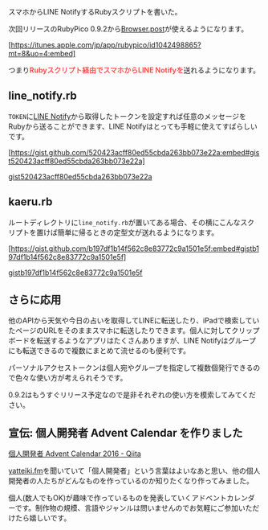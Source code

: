 スマホからLINE NotifyするRubyスクリプトを書いた。
<!-- 10328749687194400594 -->
次回リリースのRubyPico 0.9.2から[Browser.post](http://ongaeshi.hatenablog.com/entry/2016/11/13/005602)が使えるようになります。

[https://itunes.apple.com/jp/app/rubypico/id1042498865?mt=8&uo=4:embed]

つまり<b><span style="color: #ff5252">Rubyスクリプト経由でスマホからLINE Notifyを</span></b>送れるようになります。

## line_notify.rb
`TOKEN`に[LINE Notify](https://notify-bot.line.me/ja/)から取得したトークンを設定すれば任意のメッセージをRubyから送ることができます、LINE Notifyはとっても手軽に使えてすばらしいです。

[https://gist.github.com/520423acff80ed55cbda263bb073e22a:embed#gist520423acff80ed55cbda263bb073e22a]

[gist520423acff80ed55cbda263bb073e22a](https://gist.github.com/520423acff80ed55cbda263bb073e22a)

## kaeru.rb
ルートディレクトリに`line_notify.rb`が置いてある場合、その横にこんなスクリプトを置けば簡単に帰るときの定型文が送れるようになります。

[https://gist.github.com/b197df1b14f562c8e83772c9a1501e5f:embed#gistb197df1b14f562c8e83772c9a1501e5f]

[gistb197df1b14f562c8e83772c9a1501e5f](https://gist.github.com/b197df1b14f562c8e83772c9a1501e5f)

## さらに応用
他のAPIから天気や今日の占いを取得してLINEに転送したり、iPadで検索していたページのURLをそのままスマホに転送したりできます。個人に対してクリップボードを転送するようなアプリはたくさんありますが、LINE Notifyはグループにも転送できるので複数にまとめて流せるのも便利です。

パーソナルアクセストークンは個人宛やグループを指定して複数個発行できるので色々な使い方が考えられそうです。

0.9.2はもうすぐリリース予定なので是非それぞれの使い方を模索してみてください。

## 宣伝: 個人開発者 Advent Calendar を作りました
[個人開発者 Advent Calendar 2016 - Qiita](http://qiita.com/advent-calendar/2016/individual-developer)

[yatteiki.fm](https://yatteiki.fm/)を聞いていて「個人開発者」という言葉はよいなあと思い、他の個人開発者の人たちがどんなものを作っているのか知りたくなり作ってみました。

個人(数人でもOK)が趣味で作っているものを発表していくアドベントカレンダーです。制作物の規模、言語やジャンルは問いませんのでお気軽にご参加いただけたら嬉しいです。
